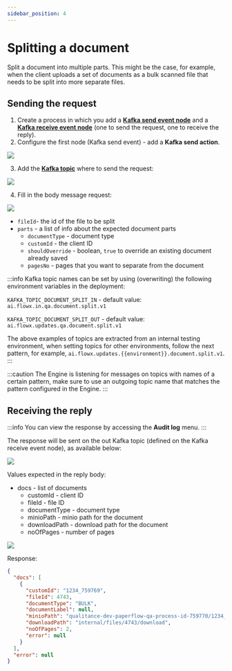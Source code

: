 ```yaml
---
sidebar_position: 4
---
```


# Splitting a document

Split a document into multiple parts. This might be the case, for example, when the client uploads a set of documents as a bulk scanned file that needs to be split into more separate files.


## Sending the request

1. Create a process in which you add a [**Kafka send event node**](../../../../../building-blocks/node/message-send-received-task-node.md#configuring-a-message-send-task-node) and a [**Kafka receive event node**](../../../../../building-blocks/node/message-send-received-task-node.md#configuring-a-message-receive-task-node) (one to send the request, one to receive the reply).
2. Configure the first node (Kafka send event) - add a **Kafka send action**.

![](https://s3.eu-west-1.amazonaws.com/docx.flowx.ai/3.2/kafka_split_action.png)

3. Add the [**Kafka topic**](../../../plugins-setup-guide/documents-plugin-setup/documents-plugin-setup.md#kafka-configuration) where to send the request:

![](https://s3.eu-west-1.amazonaws.com/docx.flowx.ai/3.2/kafka_split_topic.png)

4. Fill in the body message request:

![](https://s3.eu-west-1.amazonaws.com/docx.flowx.ai/3.2/split_doc_body.pngf)

* `fileId`- the id of the file to be split
* `parts` - a list of info about the expected document parts
  * `documentType` - document type
  * `customId` - the client ID
  * `shouldOverride` - boolean, `true` to override an existing document already saved
  * `pagesNo` - pages that you want to separate from the document

:::info
Kafka topic names can be set by using (overwriting) the following environment variables in the deployment:

`KAFKA_TOPIC_DOCUMENT_SPLIT_IN` - default value: `ai.flowx.in.qa.document.split.v1`

`KAFKA_TOPIC_DOCUMENT_SPLIT_OUT` - default value: `ai.flowx.updates.qa.document.split.v1`

The above examples of topics are extracted from an internal testing environment, when setting topics for other environments, follow the next pattern, for example, `ai.flowx.updates.{{environment}}.document.split.v1`.
:::

:::caution
The Engine is listening for messages on topics with names of a certain pattern, make sure to use an outgoing topic name that matches the pattern configured in the Engine.
:::

## Receiving the reply

:::info
You can view the response by accessing the **Audit log** menu.
:::


The response will be sent on the out Kafka topic (defined on the Kafka receive event node), as available below:

![](https://s3.eu-west-1.amazonaws.com/docx.flowx.ai/3.2/split_updates.png)

Values expected in the reply body:

* docs - list of documents
  * customId - client ID
  * fileId - file ID
  * documentType - document type
  * minioPath - minio path for the document
  * downloadPath - download path for the document
  * noOfPages - number of pages

![](https://s3.eu-west-1.amazonaws.com/docx.flowx.ai/3.2/split_doc_reply.png)

Response:

```json
{
  "docs": [
    {
      "customId": "1234_759769",
      "fileId": 4743,
      "documentType": "BULK",
      "documentLabel": null,
      "minioPath": "qualitance-dev-paperflow-qa-process-id-759770/1234_759769/4743_BULK.pdf",
      "downloadPath": "internal/files/4743/download",
      "noOfPages": 2,
      "error": null
    }
  ],
  "error": null
}
```